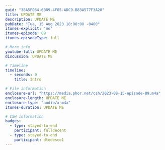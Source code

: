 ```yaml
---
guid: "38A5F034-6B89-4F05-ADC9-B83A577F3A20"
title: UPDATE ME
description: UPDATE ME 
pubDate: "Tue, 15 Aug 2023 18:00:00 -0400"
itunes-explicit: "no"
itunes-episode: 89
itunes-episodeType: full

# More info
youtube-full: UPDATE ME
discussion: UPDATE ME

# Timeline
timeline:
  - seconds: 0
    title: Intro

# File information
enclosure-url: "https://media.phor.net/csh/2023-08-15-episode-89.m4a"
enclosure-length: UPDATE ME
enclosure-type: "audio/x-m4a"
itunes-duration: UPDATE ME

# CSH information
badges:
  - type: stayed-to-end
    participant: fulldecent
  - type: stayed-to-end
    participant: dtedesco1
---
```

